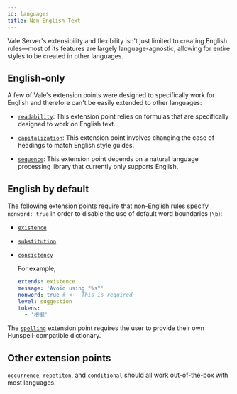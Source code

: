 ```yaml
---
id: languages
title: Non-English Text
---
```


Vale Server's extensibility and flexibility isn't just limited to creating
English rules&mdash;most of its features are largely language-agnostic,
allowing for entire styles to be created in other languages.

## English-only

A few of Vale's extension points were designed to specifically work for English
and therefore can't be easily extended to other languages:

- [`readability`](/vale-server/concepts/styles#readability): This extension point relies on formulas
  that are specifically designed to work on English text.

- [`capitalization`](/vale-server/concepts/styles#capitalization): This extension point involves
  changing the case of headings to match English style guides.

- [`sequence`](/vale-server/concepts/styles#sequence-v170): This extension point depends on a natural
  language processing library that currently only supports English.

## English by default

The following extension points require that non-English rules specify
`nonword: true` in order to disable the use of default word boundaries (`\b`):

- [`existence`](/vale-server/concepts/styles#existence)

- [`substitution`](/vale-server/concepts/styles#substitution)

- [`consistency`](/vale-server/concepts/styles#consistency)

    For example,

    ```yaml
    extends: existence
    message: 'Avoid using "%s"'
    nonword: true # <-- This is required
    level: suggestion
    tokens:
      - '根据'
    ```

The [`spelling`](/vale-server/concepts/styles#spelling) extension point requires the user to provide
their own Hunspell-compatible dictionary.

## Other extension points

[`occurrence`](/vale-server/concepts/styles#occurrence), [`repetiton`](/vale-server/concepts/styles#repetition), and
[`conditional`](/vale-server/concepts/styles#conditional) should all work out-of-the-box with most
languages.
